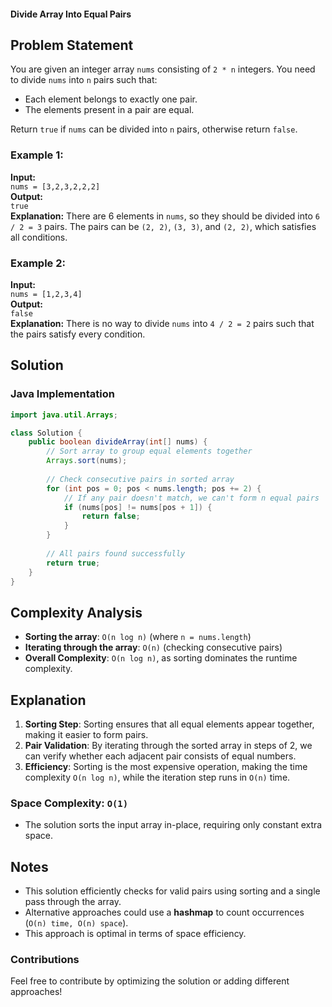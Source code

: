 #### Divide Array Into Equal Pairs

## Problem Statement
You are given an integer array `nums` consisting of `2 * n` integers. You need to divide `nums` into `n` pairs such that: 

- Each element belongs to exactly one pair.
- The elements present in a pair are equal.

Return `true` if `nums` can be divided into `n` pairs, otherwise return `false`.

### Example 1:
**Input:**  
`nums = [3,2,3,2,2,2]`  
**Output:**  
`true`  
**Explanation:**
There are 6 elements in `nums`, so they should be divided into `6 / 2 = 3` pairs. The pairs can be `(2, 2)`, `(3, 3)`, and `(2, 2)`, which satisfies all conditions.

### Example 2:
**Input:**  
`nums = [1,2,3,4]`  
**Output:**  
`false`  
**Explanation:**
There is no way to divide `nums` into `4 / 2 = 2` pairs such that the pairs satisfy every condition.

## Solution

### Java Implementation
```java
import java.util.Arrays;

class Solution {
    public boolean divideArray(int[] nums) {
        // Sort array to group equal elements together
        Arrays.sort(nums);
        
        // Check consecutive pairs in sorted array
        for (int pos = 0; pos < nums.length; pos += 2) {
            // If any pair doesn't match, we can't form n equal pairs
            if (nums[pos] != nums[pos + 1]) {
                return false;
            }
        }
        
        // All pairs found successfully
        return true;
    }
}
```

## Complexity Analysis

- **Sorting the array**: `O(n log n)` (where `n = nums.length`)
- **Iterating through the array**: `O(n)` (checking consecutive pairs)
- **Overall Complexity**: `O(n log n)`, as sorting dominates the runtime complexity.

## Explanation
1. **Sorting Step**: Sorting ensures that all equal elements appear together, making it easier to form pairs.
2. **Pair Validation**: By iterating through the sorted array in steps of 2, we can verify whether each adjacent pair consists of equal numbers.
3. **Efficiency**: Sorting is the most expensive operation, making the time complexity `O(n log n)`, while the iteration step runs in `O(n)` time.

### Space Complexity: `O(1)`
- The solution sorts the input array in-place, requiring only constant extra space.

## Notes
- This solution efficiently checks for valid pairs using sorting and a single pass through the array.
- Alternative approaches could use a **hashmap** to count occurrences (`O(n) time, O(n) space`).
- This approach is optimal in terms of space efficiency.

### Contributions
Feel free to contribute by optimizing the solution or adding different approaches!

